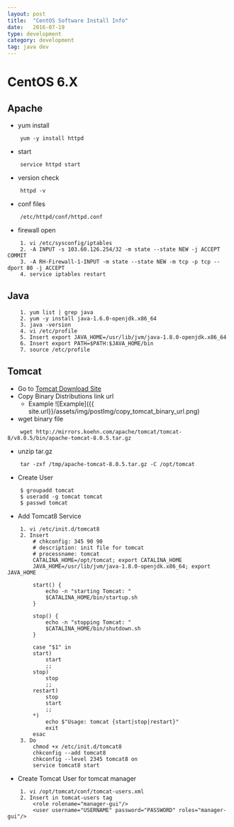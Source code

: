 ```yaml
---
layout: post
title:  "CentOS Software Install Info"
date:   2016-07-19
type: development
category: development
tag: java dev
---
```


# CentOS 6.X

## Apache
* yum install
```
	yum -y install httpd
```
* start
```
	service httpd start
```
* version check
```
	httpd -v
```
* conf files
```
	/etc/httpd/conf/httpd.conf
```
* firewall open

```
	1. vi /etc/sysconfig/iptables
	2. -A INPUT -s 103.60.126.254/32 -m state --state NEW -j ACCEPT
COMMIT
	3. -A RH-Firewall-1-INPUT -m state --state NEW -m tcp -p tcp --dport 80 -j ACCEPT
	4. service iptables restart
```

## Java
```
	1. yum list | grep java
	2. yum -y install java-1.6.0-openjdk.x86_64
	3. java -version
	4. vi /etc/profile
	5. Insert export JAVA_HOME=/usr/lib/jvm/java-1.8.0-openjdk.x86_64
	6. Insert export PATH=$PATH:$JAVA_HOME/bin
	7. source /etc/profile
```

## Tomcat
* Go to [Tomcat Download Site](http://tomcat.apache.org/download-80.cgi)
* Copy Binary Distributions link url
	* Example ![Example]({{ site.url}}/assets/img/postImg/copy_tomcat_binary_url.png)
* wget binary file
```
	wget http://mirrors.koehn.com/apache/tomcat/tomcat-8/v8.0.5/bin/apache-tomcat-8.0.5.tar.gz
```
* unzip tar.gz
```
	tar -zxf /tmp/apache-tomcat-8.0.5.tar.gz -C /opt/tomcat
```

* Create User
```
	$ groupadd tomcat
    $ useradd -g tomcat tomcat
    $ passwd tomcat
```

* Add Tomcat8 Service
```
	1. vi /etc/init.d/tomcat8
	2. Insert
		# chkconfig: 345 90 90
        # description: init file for tomcat
        # processname: tomcat
        CATALINA_HOME=/opt/tomcat; export CATALINA_HOME
		JAVA_HOME=/usr/lib/jvm/java-1.8.0-openjdk.x86_64; export JAVA_HOME

        start() {
            echo -n "starting Tomcat: "
            $CATALINA_HOME/bin/startup.sh
        }

        stop() {
            echo -n "stopping Tomcat: "
            $CATALINA_HOME/bin/shutdown.sh
        }

        case "$1" in
        start)
            start
            ;;
        stop)
            stop
            ;;
        restart)
            stop
            start
            ;;
        *)
            echo $"Usage: tomcat {start|stop|restart}"
            exit
        esac
    3. Do
		chmod +x /etc/init.d/tomcat8
		chkconfig --add tomcat8
		chkconfig --level 2345 tomcat8 on
		service tomcat8 start
```

* Create Tomcat User for tomcat manager
```
	1. vi /opt/tomcat/conf/tomcat-users.xml
	2. Insert in tomcat-users tag
		<role rolename="manager-gui"/>
		<user username="USERNAME" password="PASSWORD" roles="manager-gui"/>
```


